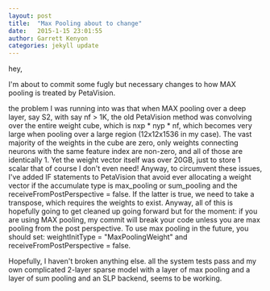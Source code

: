 ```yaml
---
layout: post
title:  "Max Pooling about to change"
date:   2015-1-15 23:01:55
author: Garrett Kenyon
categories: jekyll update
---
```


hey,

I'm about to commit some fugly but necessary changes to how MAX pooling is treated by PetaVision.

the problem I was running into was that when MAX pooling over a deep layer, say S2, with say nf > 1K,  the old PetaVision method was convolving over the entire weight cube, which is nxp * nyp * nf, which becomes very large when pooling over a large region (12x12x1536 in my case).  The vast majority of the weights in the cube are zero, only weights connecting neurons with the same feature index are non-zero, and all of those are identically 1.  Yet the weight vector itself was over 20GB, just to store 1 scalar that of course I don't even need!  Anyway, to circumvent these issues, I've added IF statements to PetaVision that avoid ever allocating a weight vector if the accumulate type is max\_pooling or sum\_pooling and the receiveFromPostPerspective = false.  If the latter is true, we need to take a transpose, which requires the weights to exist.  Anyway, all of this is hopefully going to get cleaned up going forward but for the moment: if you are using MAX pooling, my commit will break your code unless you are max pooling from the post perspective.  To use max pooling in the future, you should set: weightInitType = "MaxPoolingWeight" and receiveFromPostPerspective = false.  

Hopefully, I haven't broken anything else.  all the system tests pass and my own complicated 2-layer sparse model with a layer of max pooling and a layer of sum pooling and an SLP backend, seems to be working.

